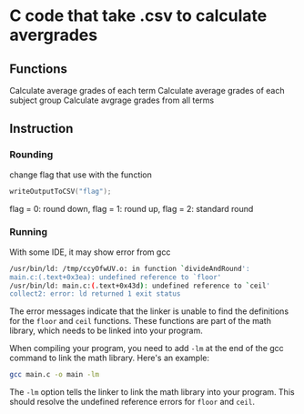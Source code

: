 # C code that take .csv to calculate avergrades
## Functions
Calculate average grades of each term
Calculate average grades of each subject group
Calculate avgrage grades from all terms

## Instruction
### Rounding
change flag that use with the function

``` C
writeOutputToCSV("flag");
```

flag = 0: round down,
flag = 1: round up,
flag = 2: standard round

### Running
With some IDE, it may show error from gcc

``` bash
/usr/bin/ld: /tmp/ccyOfwUV.o: in function `divideAndRound':
main.c:(.text+0x3ea): undefined reference to `floor'
/usr/bin/ld: main.c:(.text+0x43d): undefined reference to `ceil'
collect2: error: ld returned 1 exit status
```

The error messages indicate that the linker is unable to find the definitions for the `floor` and `ceil` functions. These functions are part of the math library, which needs to be linked into your program.

When compiling your program, you need to add `-lm` at the end of the gcc command to link the math library. Here's an example:

```bash
gcc main.c -o main -lm
```

The `-lm` option tells the linker to link the math library into your program. This should resolve the undefined reference errors for `floor` and `ceil`.